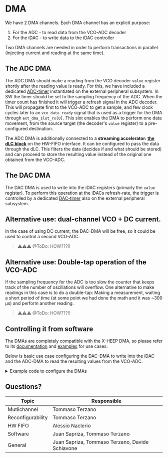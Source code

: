 #  DMA

We have 2 DMA channels. Each DMA channel has an explicit purpose: 

1) For the ADC - to read data from the VCO-ADC decoder
2) For the iDAC - to write data to the iDAC controller

Two DMA channels are needed in order to perform transactions in parallel (injecting current and reading at the same time). 

## The ADC DMA

The ADC DMA should make a reading from the VCO decoder `value` register shortly after the reading value is ready. For this, we have included a dedicated [ADC-timer](./Timers.md) instantiated on the external peripheral subsystem. In SW the timer should be set to the sampling frequency of the ADC. When the timer count has finished it will trigger a refresh signal in the ADC decoder. This will propagate first to the VCO-ADC to get a sample, and few clock cycles later to an `vco_data_ready` signal that is used as a trigger for the DMA through `ext_dma_slot_rx[0]`. This slot enables the DMA to perform one data movement, from the source target (the decoder's `value` register) to a pre-configured destination. 

The ADC DMA is additionally connected to a **streaming accelerator: [the dLC block](./dLC.md)** on the HW-FIFO interface. It can be configured to pass the data through the dLC. This filters the data (decides if and what should be stored) and can proceed to store the resulting value instead of the original one obtained from the VCO-ADC.    

## The DAC DMA

The DAC DMA is used to write into the iDAC registers (primarly the `value` register). To perform this operation at the iDACs refresh-rate, the trigger is controlled by a dedicated [DAC-timer](./Timers.md) also on the external peripheral subsystem. 

## Alternative use: dual-channel VCO + DC current. 

In the case of using DC current, the DAC-DMA will be free, so it could be used to control a second VCO-ADC. 

> ⚠️⚠️⚠️ @ToDo: HOW???!!


## Alternative use: Double-tap operation of the VCO-ADC

If the sampling frequency for the ADC is too slow the counter that keeps track of the number of oscillations will overflow. One alternative to make readings in this case is to do a double-tap: Making a measurement, waiting a short period of time (at some point we had done the math and it was ~300 µs) and perform another reading. 

> ⚠️⚠️⚠️ @ToDo: HOW???!!


## Controlling it from software

The DMAs are completely compatible with the X-HEEP DMA, so please refer to its [documentation](https://x-heep.readthedocs.io/en/latest/Peripherals/DMA.html#) and [examples](https://github.com/esl-epfl/x-heep/tree/main/sw/applications/example_dma) for use cases. 

Below is basic use case configuring the DAC-DMA to write into the iDAC and the ADC-DMA to read the resulting values from the VCO-ADC. 

<details>
<summary>Example code to configure the DMAs</summary>

🎵 Never gonna give you up... 🎶  👀

</details>


## Questions? 

| Topic | Responsible |
|---------------|---------------|
| Mutlichannel | Tommaso Terzano |
| Reconfigurability | Tommaso Terzano |
| HW FIFO | Alessio Naclerio |
| Software | Juan Sapriza, Tommaso Terzano |
| General | Juan Sapriza, Tommaso Terzano, Davide Schiavone |